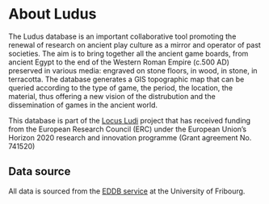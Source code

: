 # About Ludus

The Ludus database is an important collaborative tool promoting the renewal of research on ancient play culture as a mirror and operator of past societies. The aim is to bring together all the ancient game boards, from ancient Egypt to the end of the Western Roman Empire (c.500 AD) preserved in various media: engraved on stone floors, in wood, in stone, in terracotta. The database generates a GIS topographic map that can be queried according to the type of game, the period, the location, the material, thus offering a new vision of the distrubution and the dissemination of games in the ancient world.

This database is part of the <a href="https://locusludi.ch">Locus Ludi</a> project that has received funding from the European Research Council (ERC) under the European Union’s Horizon 2020 research and innovation programme (Grant agreement No. 741520)


## Data source

All data is sourced from the [EDDB service](https://eddb.unifr.ch) at the University of Fribourg.
